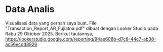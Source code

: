 # Data Analis
Visualisasi data yang pernah saya buat.
File "Transaction_Report_AR_Fujiatna.pdf" dibuat dengan Looker Studio pada Rabu 29 Oktober 2025. Berikut tautannya, https://lookerstudio.google.com/reporting/94ae608b-d7c8-44c7-ab38-ac56ecdd8926
